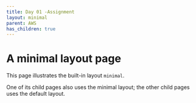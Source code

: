 ```yaml
---
title: Day 01 -Assignment
layout: minimal
parent: AWS
has_children: true
---
```


# A minimal layout page

This page illustrates the built-in layout `minimal`.

One of its child pages also uses the minimal layout; the other child pages uses the default layout.
